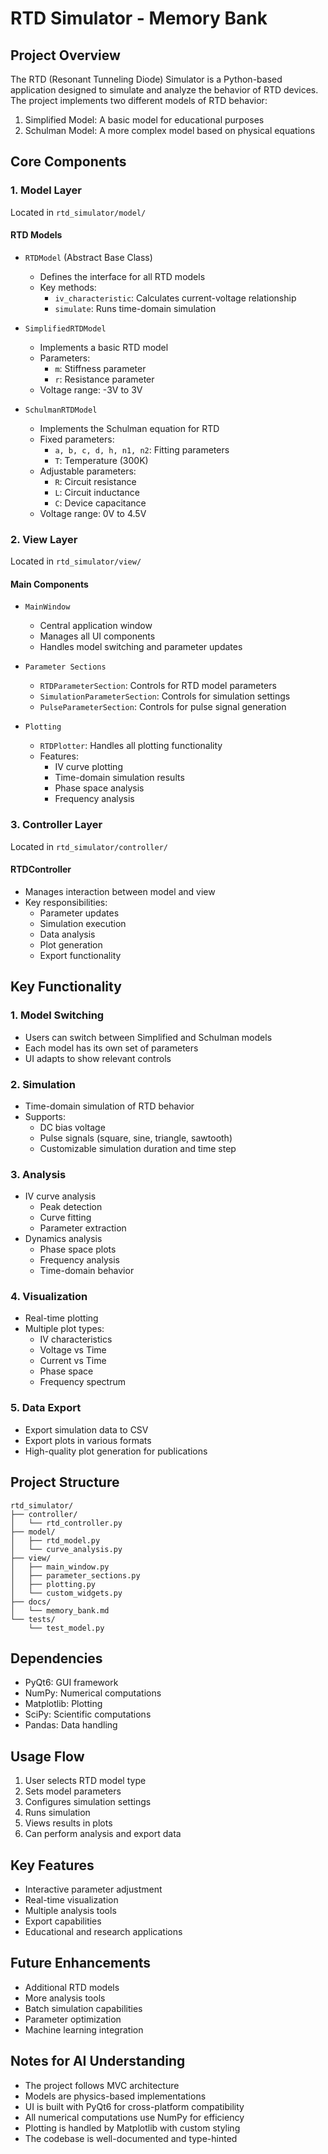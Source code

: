 # RTD Simulator - Memory Bank

## Project Overview

The RTD (Resonant Tunneling Diode) Simulator is a Python-based application designed to simulate and analyze the behavior of RTD devices. The project implements two different models of RTD behavior:

1. Simplified Model: A basic model for educational purposes
2. Schulman Model: A more complex model based on physical equations

## Core Components

### 1. Model Layer

Located in `rtd_simulator/model/`

#### RTD Models

- `RTDModel` (Abstract Base Class)

  - Defines the interface for all RTD models
  - Key methods:
    - `iv_characteristic`: Calculates current-voltage relationship
    - `simulate`: Runs time-domain simulation

- `SimplifiedRTDModel`

  - Implements a basic RTD model
  - Parameters:
    - `m`: Stiffness parameter
    - `r`: Resistance parameter
  - Voltage range: -3V to 3V

- `SchulmanRTDModel`
  - Implements the Schulman equation for RTD
  - Fixed parameters:
    - `a, b, c, d, h, n1, n2`: Fitting parameters
    - `T`: Temperature (300K)
  - Adjustable parameters:
    - `R`: Circuit resistance
    - `L`: Circuit inductance
    - `C`: Device capacitance
  - Voltage range: 0V to 4.5V

### 2. View Layer

Located in `rtd_simulator/view/`

#### Main Components

- `MainWindow`

  - Central application window
  - Manages all UI components
  - Handles model switching and parameter updates

- `Parameter Sections`

  - `RTDParameterSection`: Controls for RTD model parameters
  - `SimulationParameterSection`: Controls for simulation settings
  - `PulseParameterSection`: Controls for pulse signal generation

- `Plotting`
  - `RTDPlotter`: Handles all plotting functionality
  - Features:
    - IV curve plotting
    - Time-domain simulation results
    - Phase space analysis
    - Frequency analysis

### 3. Controller Layer

Located in `rtd_simulator/controller/`

#### RTDController

- Manages interaction between model and view
- Key responsibilities:
  - Parameter updates
  - Simulation execution
  - Data analysis
  - Plot generation
  - Export functionality

## Key Functionality

### 1. Model Switching

- Users can switch between Simplified and Schulman models
- Each model has its own set of parameters
- UI adapts to show relevant controls

### 2. Simulation

- Time-domain simulation of RTD behavior
- Supports:
  - DC bias voltage
  - Pulse signals (square, sine, triangle, sawtooth)
  - Customizable simulation duration and time step

### 3. Analysis

- IV curve analysis
  - Peak detection
  - Curve fitting
  - Parameter extraction
- Dynamics analysis
  - Phase space plots
  - Frequency analysis
  - Time-domain behavior

### 4. Visualization

- Real-time plotting
- Multiple plot types:
  - IV characteristics
  - Voltage vs Time
  - Current vs Time
  - Phase space
  - Frequency spectrum

### 5. Data Export

- Export simulation data to CSV
- Export plots in various formats
- High-quality plot generation for publications

## Project Structure

```
rtd_simulator/
├── controller/
│   └── rtd_controller.py
├── model/
│   ├── rtd_model.py
│   └── curve_analysis.py
├── view/
│   ├── main_window.py
│   ├── parameter_sections.py
│   ├── plotting.py
│   └── custom_widgets.py
├── docs/
│   └── memory_bank.md
└── tests/
    └── test_model.py
```

## Dependencies

- PyQt6: GUI framework
- NumPy: Numerical computations
- Matplotlib: Plotting
- SciPy: Scientific computations
- Pandas: Data handling

## Usage Flow

1. User selects RTD model type
2. Sets model parameters
3. Configures simulation settings
4. Runs simulation
5. Views results in plots
6. Can perform analysis and export data

## Key Features

- Interactive parameter adjustment
- Real-time visualization
- Multiple analysis tools
- Export capabilities
- Educational and research applications

## Future Enhancements

- Additional RTD models
- More analysis tools
- Batch simulation capabilities
- Parameter optimization
- Machine learning integration

## Notes for AI Understanding

- The project follows MVC architecture
- Models are physics-based implementations
- UI is built with PyQt6 for cross-platform compatibility
- All numerical computations use NumPy for efficiency
- Plotting is handled by Matplotlib with custom styling
- The codebase is well-documented and type-hinted
